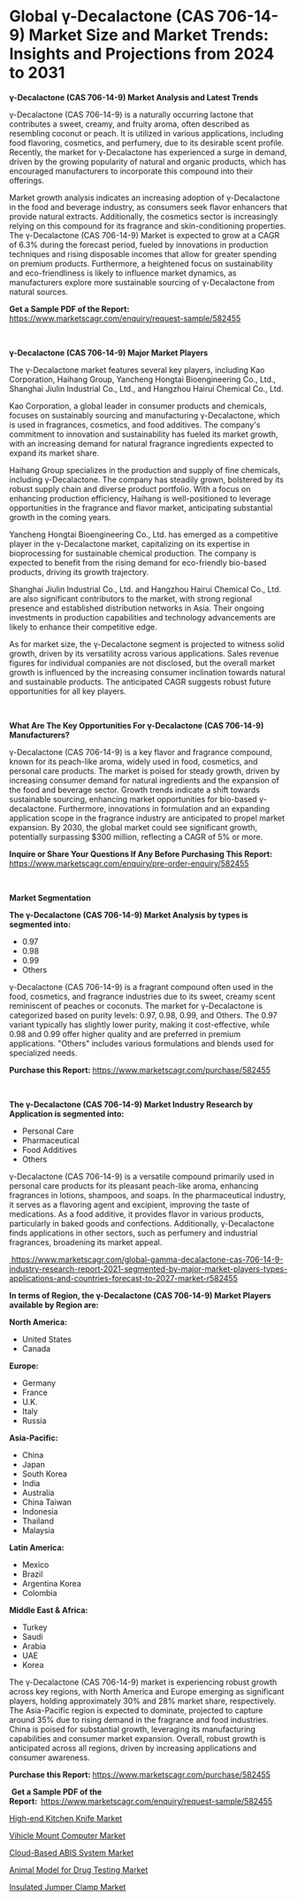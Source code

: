 <p><h1>Global γ-Decalactone (CAS 706-14-9) Market Size and Market Trends: Insights and Projections from 2024 to 2031</h1></p><p><strong>γ-Decalactone (CAS 706-14-9) Market Analysis and Latest Trends</strong></p>
<p><p>γ-Decalactone (CAS 706-14-9) is a naturally occurring lactone that contributes a sweet, creamy, and fruity aroma, often described as resembling coconut or peach. It is utilized in various applications, including food flavoring, cosmetics, and perfumery, due to its desirable scent profile. Recently, the market for γ-Decalactone has experienced a surge in demand, driven by the growing popularity of natural and organic products, which has encouraged manufacturers to incorporate this compound into their offerings.</p><p>Market growth analysis indicates an increasing adoption of γ-Decalactone in the food and beverage industry, as consumers seek flavor enhancers that provide natural extracts. Additionally, the cosmetics sector is increasingly relying on this compound for its fragrance and skin-conditioning properties. The γ-Decalactone (CAS 706-14-9) Market is expected to grow at a CAGR of 6.3% during the forecast period, fueled by innovations in production techniques and rising disposable incomes that allow for greater spending on premium products. Furthermore, a heightened focus on sustainability and eco-friendliness is likely to influence market dynamics, as manufacturers explore more sustainable sourcing of γ-Decalactone from natural sources.</p></p>
<p><strong>Get a Sample PDF of the Report:&nbsp;</strong> <a href="https://www.marketscagr.com/enquiry/request-sample/582455?utm_campaign=1884&utm_medium=2&utm_source=Github&utm_content=ia&utm_term=08122024&utm_id=g-decalactone-cas-706-14-9">https://www.marketscagr.com/enquiry/request-sample/582455</a></p>
<p>&nbsp;</p>
<p><strong>γ-Decalactone (CAS 706-14-9) Major Market Players</strong></p>
<p><p>The γ-Decalactone market features several key players, including Kao Corporation, Haihang Group, Yancheng Hongtai Bioengineering Co., Ltd., Shanghai Jiulin Industrial Co., Ltd., and Hangzhou Hairui Chemical Co., Ltd. </p><p>Kao Corporation, a global leader in consumer products and chemicals, focuses on sustainably sourcing and manufacturing γ-Decalactone, which is used in fragrances, cosmetics, and food additives. The company's commitment to innovation and sustainability has fueled its market growth, with an increasing demand for natural fragrance ingredients expected to expand its market share.</p><p>Haihang Group specializes in the production and supply of fine chemicals, including γ-Decalactone. The company has steadily grown, bolstered by its robust supply chain and diverse product portfolio. With a focus on enhancing production efficiency, Haihang is well-positioned to leverage opportunities in the fragrance and flavor market, anticipating substantial growth in the coming years.</p><p>Yancheng Hongtai Bioengineering Co., Ltd. has emerged as a competitive player in the γ-Decalactone market, capitalizing on its expertise in bioprocessing for sustainable chemical production. The company is expected to benefit from the rising demand for eco-friendly bio-based products, driving its growth trajectory.</p><p>Shanghai Jiulin Industrial Co., Ltd. and Hangzhou Hairui Chemical Co., Ltd. are also significant contributors to the market, with strong regional presence and established distribution networks in Asia. Their ongoing investments in production capabilities and technology advancements are likely to enhance their competitive edge.</p><p>As for market size, the γ-Decalactone segment is projected to witness solid growth, driven by its versatility across various applications. Sales revenue figures for individual companies are not disclosed, but the overall market growth is influenced by the increasing consumer inclination towards natural and sustainable products. The anticipated CAGR suggests robust future opportunities for all key players.</p></p>
<p>&nbsp;</p>
<p><strong>What Are The Key Opportunities For γ-Decalactone (CAS 706-14-9) Manufacturers?</strong></p>
<p><p>γ-Decalactone (CAS 706-14-9) is a key flavor and fragrance compound, known for its peach-like aroma, widely used in food, cosmetics, and personal care products. The market is poised for steady growth, driven by increasing consumer demand for natural ingredients and the expansion of the food and beverage sector. Growth trends indicate a shift towards sustainable sourcing, enhancing market opportunities for bio-based γ-decalactone. Furthermore, innovations in formulation and an expanding application scope in the fragrance industry are anticipated to propel market expansion. By 2030, the global market could see significant growth, potentially surpassing $300 million, reflecting a CAGR of 5% or more.</p></p>
<p><strong>Inquire or Share Your Questions If Any Before Purchasing This Report:</strong> <a href="https://www.marketscagr.com/enquiry/pre-order-enquiry/582455?utm_campaign=1884&utm_medium=2&utm_source=Github&utm_content=ia&utm_term=08122024&utm_id=g-decalactone-cas-706-14-9">https://www.marketscagr.com/enquiry/pre-order-enquiry/582455</a></p>
<p>&nbsp;</p>
<p><strong>Market Segmentation</strong></p>
<p><strong>The γ-Decalactone (CAS 706-14-9) Market Analysis by types is segmented into:</strong></p>
<p><ul><li>0.97</li><li>0.98</li><li>0.99</li><li>Others</li></ul></p>
<p><p>γ-Decalactone (CAS 706-14-9) is a fragrant compound often used in the food, cosmetics, and fragrance industries due to its sweet, creamy scent reminiscent of peaches or coconuts. The market for γ-Decalactone is categorized based on purity levels: 0.97, 0.98, 0.99, and Others. The 0.97 variant typically has slightly lower purity, making it cost-effective, while 0.98 and 0.99 offer higher quality and are preferred in premium applications. "Others" includes various formulations and blends used for specialized needs.</p></p>
<p><strong>Purchase this Report:&nbsp;</strong><a href="https://www.marketscagr.com/purchase/582455?utm_campaign=1884&utm_medium=2&utm_source=Github&utm_content=ia&utm_term=08122024&utm_id=g-decalactone-cas-706-14-9">https://www.marketscagr.com/purchase/582455</a></p>
<p>&nbsp;</p>
<p><strong>The γ-Decalactone (CAS 706-14-9) Market Industry Research by Application is segmented into:</strong></p>
<p><ul><li>Personal Care</li><li>Pharmaceutical</li><li>Food Additives</li><li>Others</li></ul></p>
<p><p>γ-Decalactone (CAS 706-14-9) is a versatile compound primarily used in personal care products for its pleasant peach-like aroma, enhancing fragrances in lotions, shampoos, and soaps. In the pharmaceutical industry, it serves as a flavoring agent and excipient, improving the taste of medications. As a food additive, it provides flavor in various products, particularly in baked goods and confections. Additionally, γ-Decalactone finds applications in other sectors, such as perfumery and industrial fragrances, broadening its market appeal.</p></p>
<p><a href="https://www.marketscagr.com/global-gamma-decalactone-cas-706-14-9-industry-research-report-2021-segmented-by-major-market-players-types-applications-and-countries-forecast-to-2027-market-r582455?utm_campaign=1884&utm_medium=2&utm_source=Github&utm_content=ia&utm_term=08122024&utm_id=g-decalactone-cas-706-14-9">&nbsp;https://www.marketscagr.com/global-gamma-decalactone-cas-706-14-9-industry-research-report-2021-segmented-by-major-market-players-types-applications-and-countries-forecast-to-2027-market-r582455</a></p>
<p><strong>In terms of Region, the γ-Decalactone (CAS 706-14-9) Market Players available by Region are:</strong></p>
<p>
    <p> <strong> North America: </strong>
        <ul>
            <li>United States</li>
            <li>Canada</li>
        </ul>
        </p> 
    <p> <strong> Europe: </strong>
        <ul>
            <li>Germany</li>
            <li>France</li>
            <li>U.K.</li>
            <li>Italy</li>
            <li>Russia</li>
        </ul>
        </p> 
    <p> <strong> Asia-Pacific: </strong>
        <ul>
            <li>China</li>
            <li>Japan</li>
            <li>South Korea</li>
            <li>India</li>
            <li>Australia</li>
            <li>China Taiwan</li>
            <li>Indonesia</li>
            <li>Thailand</li>
            <li>Malaysia</li>
        </ul>
        </p> 
    <p> <strong> Latin America: </strong>
        <ul>
            <li>Mexico</li>
            <li>Brazil</li>
            <li>Argentina Korea</li>
            <li>Colombia</li>
        </ul>
        </p> 
    <p> <strong> Middle East & Africa: </strong>
        <ul>
            <li>Turkey</li>
            <li>Saudi</li>
            <li>Arabia</li>
            <li>UAE</li>
            <li>Korea</li>
        </ul>
    </p>
    </p>
<p><p>The γ-Decalactone (CAS 706-14-9) market is experiencing robust growth across key regions, with North America and Europe emerging as significant players, holding approximately 30% and 28% market share, respectively. The Asia-Pacific region is expected to dominate, projected to capture around 35% due to rising demand in the fragrance and food industries. China is poised for substantial growth, leveraging its manufacturing capabilities and consumer market expansion. Overall, robust growth is anticipated across all regions, driven by increasing applications and consumer awareness.</p></p>
<p><strong>Purchase this Report: </strong><a href="https://www.marketscagr.com/purchase/582455?utm_campaign=1884&utm_medium=2&utm_source=Github&utm_content=ia&utm_term=08122024&utm_id=g-decalactone-cas-706-14-9">https://www.marketscagr.com/purchase/582455</a></p>
<p>&nbsp;<strong>Get a Sample PDF of the Report:&nbsp;&nbsp;</strong><a href="https://www.marketscagr.com/enquiry/request-sample/582455?utm_campaign=1884&utm_medium=2&utm_source=Github&utm_content=ia&utm_term=08122024&utm_id=g-decalactone-cas-706-14-9">https://www.marketscagr.com/enquiry/request-sample/582455</a></p>
<p><strong></strong></p>
<p><p><a href="https://www.linkedin.com/pulse/revenue-insights-high-end-kitchen-knife-market-45-cagr-from-2024-tjn1e?utm_campaign=1884&utm_medium=2&utm_source=Github&utm_content=ia&utm_term=08122024&utm_id=g-decalactone-cas-706-14-9">High-end Kitchen Knife Market</a></p><p><a href="https://www.linkedin.com/pulse/vihicle-mount-computer-market-analysis-qualitative-quantitative-gq6xe?utm_campaign=1884&utm_medium=2&utm_source=Github&utm_content=ia&utm_term=08122024&utm_id=g-decalactone-cas-706-14-9">Vihicle Mount Computer Market</a></p><p><a href="https://www.linkedin.com/pulse/cloud-based-abis-system-market-structure-size-analysis-cagr-3itpe?utm_campaign=1884&utm_medium=2&utm_source=Github&utm_content=ia&utm_term=08122024&utm_id=g-decalactone-cas-706-14-9">Cloud-Based ABIS System Market</a></p><p><a href="https://www.linkedin.com/pulse/study-animal-model-drug-testing-market-projectinga-cagrof-53-snykc?utm_campaign=1884&utm_medium=2&utm_source=Github&utm_content=ia&utm_term=08122024&utm_id=g-decalactone-cas-706-14-9">Animal Model for Drug Testing Market</a></p><p><a href="https://www.linkedin.com/pulse/detailed-market-size-growth-insulated-jumper-clamp-mlzwc?utm_campaign=1884&utm_medium=2&utm_source=Github&utm_content=ia&utm_term=08122024&utm_id=g-decalactone-cas-706-14-9">Insulated Jumper Clamp Market</a></p></p>